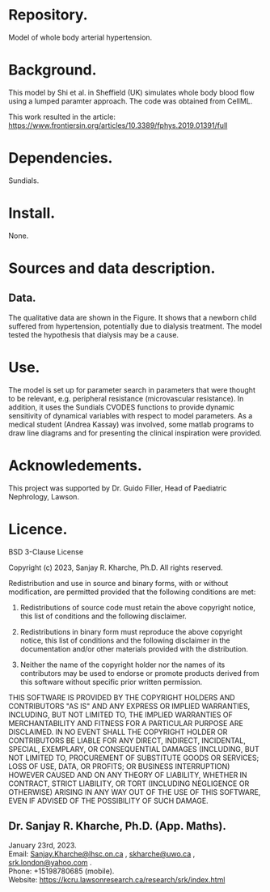# Repository.

Model of whole body arterial hypertension.

# Background. 

This model by Shi et al. in Sheffield (UK) simulates whole body blood flow
using a lumped paramter approach. The code was obtained from CellML.  

This work resulted in the article:  
https://www.frontiersin.org/articles/10.3389/fphys.2019.01391/full

# Dependencies.

Sundials.

# Install.

None.

# Sources and data description.

## Data.  

The qualitative data are shown in the Figure. It shows that a newborn child suffered from hypertension,
potentially due to dialysis treatment. The model tested the hypothesis that dialysis may be a cause.

# Use.

The model is set up for parameter search in parameters that were thought to be relevant, e.g. peripheral
resistance (microvascular resistance). In addition, it uses the Sundials CVODES functions to provide
dynamic sensitivity of dynamical variables with respect to model parameters. As a medical student (Andrea Kassay)
was involved, some matlab programs to draw line diagrams and for presenting the clinical inspiration
were provided.

# Acknowledements.

This project was supported by Dr. Guido Filler, Head of Paediatric Nephrology, Lawson. 

# Licence.

BSD 3-Clause License

Copyright (c) 2023, Sanjay R. Kharche, Ph.D.
All rights reserved.

Redistribution and use in source and binary forms, with or without
modification, are permitted provided that the following conditions are met:

1. Redistributions of source code must retain the above copyright notice, this
   list of conditions and the following disclaimer.

2. Redistributions in binary form must reproduce the above copyright notice,
   this list of conditions and the following disclaimer in the documentation
   and/or other materials provided with the distribution.

3. Neither the name of the copyright holder nor the names of its
   contributors may be used to endorse or promote products derived from
   this software without specific prior written permission.

THIS SOFTWARE IS PROVIDED BY THE COPYRIGHT HOLDERS AND CONTRIBUTORS "AS IS"
AND ANY EXPRESS OR IMPLIED WARRANTIES, INCLUDING, BUT NOT LIMITED TO, THE
IMPLIED WARRANTIES OF MERCHANTABILITY AND FITNESS FOR A PARTICULAR PURPOSE ARE
DISCLAIMED. IN NO EVENT SHALL THE COPYRIGHT HOLDER OR CONTRIBUTORS BE LIABLE
FOR ANY DIRECT, INDIRECT, INCIDENTAL, SPECIAL, EXEMPLARY, OR CONSEQUENTIAL
DAMAGES (INCLUDING, BUT NOT LIMITED TO, PROCUREMENT OF SUBSTITUTE GOODS OR
SERVICES; LOSS OF USE, DATA, OR PROFITS; OR BUSINESS INTERRUPTION) HOWEVER
CAUSED AND ON ANY THEORY OF LIABILITY, WHETHER IN CONTRACT, STRICT LIABILITY,
OR TORT (INCLUDING NEGLIGENCE OR OTHERWISE) ARISING IN ANY WAY OUT OF THE USE
OF THIS SOFTWARE, EVEN IF ADVISED OF THE POSSIBILITY OF SUCH DAMAGE.

## Dr. Sanjay R. Kharche, Ph.D. (App. Maths).  
January 23rd, 2023.  
Email: Sanjay.Kharche@lhsc.on.ca , skharche@uwo.ca , srk.london@yahoo.com .  
Phone: +15198780685 (mobile).  
Website: https://kcru.lawsonresearch.ca/research/srk/index.html  
